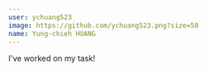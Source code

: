 ```yaml
---
user: ychuang523
image: https://github.com/ychuang523.png?size=50
name: Yung-chieh HUANG
---
```

I've worked on my task!
